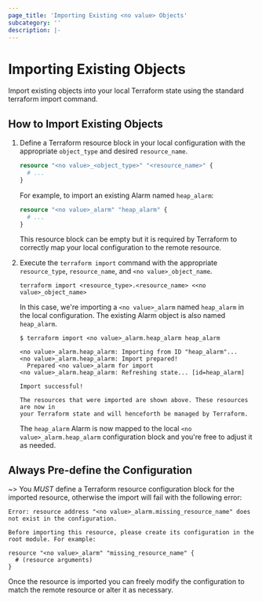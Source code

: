 ```yaml
---
page_title: 'Importing Existing <no value> Objects'
subcategory: ''
description: |-
---
```


# Importing Existing <no value> Objects

Import existing <no value> objects into your local Terraform state using the standard terraform import command.

## How to Import Existing Objects

1. Define a Terraform resource block in your local configuration with the appropriate <no value> `object_type` and desired `resource_name`.

    ```tf
    resource "<no value>_<object_type>" "<resource_name>" {
      # ...
    }
    ```

    For example, to import an existing Alarm named `heap_alarm`:

    ```tf
    resource "<no value>_alarm" "heap_alarm" {
      # ...
    }
    ```

    This resource block can be empty but it is required by Terraform to correctly map your local configuration to the remote resource.

2. Execute the `terraform import` command with the appropriate `resource_type`, `resource_name`, and `<no value>_object_name`.

    ```
    terraform import <resource_type>.<resource_name> <<no value>_object_name>
    ```

    In this case, we're importing a `<no value>_alarm` named `heap_alarm` in the local configuration.  The existing <no value> Alarm object is also named `heap_alarm`.

    ```
    $ terraform import <no value>_alarm.heap_alarm heap_alarm

    <no value>_alarm.heap_alarm: Importing from ID "heap_alarm"...
    <no value>_alarm.heap_alarm: Import prepared!
      Prepared <no value>_alarm for import
    <no value>_alarm.heap_alarm: Refreshing state... [id=heap_alarm]

    Import successful!

    The resources that were imported are shown above. These resources are now in
    your Terraform state and will henceforth be managed by Terraform.
    ```

    The `heap_alarm` Alarm is now mapped to the local `<no value>_alarm.heap_alarm` configuration block and you're free to adjust it as needed.

## Always Pre-define the Configuration

~> You _MUST_ define a Terraform resource configuration block for the imported resource, otherwise the import will fail with the following error:

```
Error: resource address "<no value>_alarm.missing_resource_name" does not exist in the configuration.

Before importing this resource, please create its configuration in the root module. For example:

resource "<no value>_alarm" "missing_resource_name" {
  # (resource arguments)
}
```

Once the resource is imported you can freely modify the configuration to match the remote resource or alter it as necessary.
